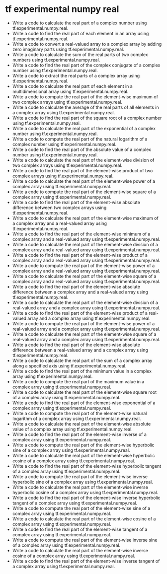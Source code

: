 # tf experimental numpy real

- Write a code to calculate the real part of a complex number using tf.experimental.numpy.real.
- Write a code to find the real part of each element in an array using tf.experimental.numpy.real.
- Write a code to convert a real-valued array to a complex array by adding zero imaginary parts using tf.experimental.numpy.real.
- Write a code to calculate the sum of the real parts of two complex numbers using tf.experimental.numpy.real.
- Write a code to find the real part of the complex conjugate of a complex number using tf.experimental.numpy.real.
- Write a code to extract the real parts of a complex array using tf.experimental.numpy.real.
- Write a code to calculate the real part of each element in a multidimensional array using tf.experimental.numpy.real.
- Write a code to compute the real part of the element-wise maximum of two complex arrays using tf.experimental.numpy.real.
- Write a code to calculate the average of the real parts of all elements in a complex array using tf.experimental.numpy.real.
- Write a code to find the real part of the square root of a complex number using tf.experimental.numpy.real.
- Write a code to calculate the real part of the exponential of a complex number using tf.experimental.numpy.real.
- Write a code to compute the real part of the natural logarithm of a complex number using tf.experimental.numpy.real.
- Write a code to find the real part of the absolute value of a complex number using tf.experimental.numpy.real.
- Write a code to calculate the real part of the element-wise division of two complex arrays using tf.experimental.numpy.real.
- Write a code to find the real part of the element-wise product of two complex arrays using tf.experimental.numpy.real.
- Write a code to calculate the real part of the element-wise power of a complex array using tf.experimental.numpy.real.
- Write a code to compute the real part of the element-wise square of a complex array using tf.experimental.numpy.real.
- Write a code to find the real part of the element-wise absolute difference between two complex arrays using tf.experimental.numpy.real.
- Write a code to calculate the real part of the element-wise maximum of a complex array and a real-valued array using tf.experimental.numpy.real.
- Write a code to find the real part of the element-wise minimum of a complex array and a real-valued array using tf.experimental.numpy.real.
- Write a code to calculate the real part of the element-wise division of a complex array and a real-valued array using tf.experimental.numpy.real.
- Write a code to find the real part of the element-wise product of a complex array and a real-valued array using tf.experimental.numpy.real.
- Write a code to compute the real part of the element-wise power of a complex array and a real-valued array using tf.experimental.numpy.real.
- Write a code to calculate the real part of the element-wise square of a complex array and a real-valued array using tf.experimental.numpy.real.
- Write a code to find the real part of the element-wise absolute difference between a complex array and a real-valued array using tf.experimental.numpy.real.
- Write a code to calculate the real part of the element-wise division of a real-valued array and a complex array using tf.experimental.numpy.real.
- Write a code to find the real part of the element-wise product of a real-valued array and a complex array using tf.experimental.numpy.real.
- Write a code to compute the real part of the element-wise power of a real-valued array and a complex array using tf.experimental.numpy.real.
- Write a code to calculate the real part of the element-wise square of a real-valued array and a complex array using tf.experimental.numpy.real.
- Write a code to find the real part of the element-wise absolute difference between a real-valued array and a complex array using tf.experimental.numpy.real.
- Write a code to calculate the real part of the sum of a complex array along a specified axis using tf.experimental.numpy.real.
- Write a code to find the real part of the minimum value in a complex array using tf.experimental.numpy.real.
- Write a code to compute the real part of the maximum value in a complex array using tf.experimental.numpy.real.
- Write a code to calculate the real part of the element-wise square root of a complex array using tf.experimental.numpy.real.
- Write a code to find the real part of the element-wise exponential of a complex array using tf.experimental.numpy.real.
- Write a code to compute the real part of the element-wise natural logarithm of a complex array using tf.experimental.numpy.real.
- Write a code to calculate the real part of the element-wise absolute value of a complex array using tf.experimental.numpy.real.
- Write a code to find the real part of the element-wise inverse of a complex array using tf.experimental.numpy.real.
- Write a code to compute the real part of the element-wise hyperbolic sine of a complex array using tf.experimental.numpy.real.
- Write a code to calculate the real part of the element-wise hyperbolic cosine of a complex array using tf.experimental.numpy.real.
- Write a code to find the real part of the element-wise hyperbolic tangent of a complex array using tf.experimental.numpy.real.
- Write a code to compute the real part of the element-wise inverse hyperbolic sine of a complex array using tf.experimental.numpy.real.
- Write a code to calculate the real part of the element-wise inverse hyperbolic cosine of a complex array using tf.experimental.numpy.real.
- Write a code to find the real part of the element-wise inverse hyperbolic tangent of a complex array using tf.experimental.numpy.real.
- Write a code to compute the real part of the element-wise sine of a complex array using tf.experimental.numpy.real.
- Write a code to calculate the real part of the element-wise cosine of a complex array using tf.experimental.numpy.real.
- Write a code to find the real part of the element-wise tangent of a complex array using tf.experimental.numpy.real.
- Write a code to compute the real part of the element-wise inverse sine of a complex array using tf.experimental.numpy.real.
- Write a code to calculate the real part of the element-wise inverse cosine of a complex array using tf.experimental.numpy.real.
- Write a code to find the real part of the element-wise inverse tangent of a complex array using tf.experimental.numpy.real.